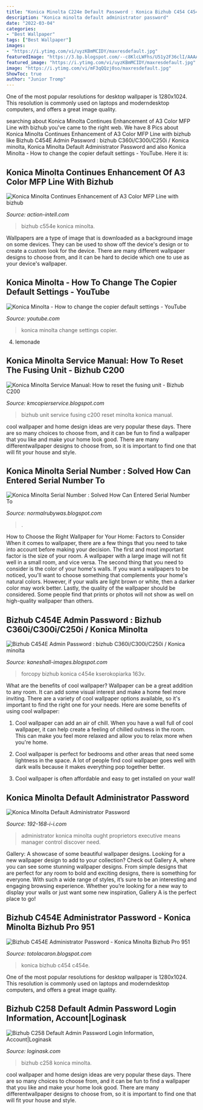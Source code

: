 ```yaml
---
title: "Konica Minolta C224e Default Password : Konica Bizhub C454 C454e"
description: "Konica minolta default administrator password"
date: "2022-03-04"
categories:
- "Best Wallpaper"
tags: ["Best Wallpaper"]
images:
- "https://i.ytimg.com/vi/uyzKBmMCIDY/maxresdefault.jpg"
featuredImage: "https://3.bp.blogspot.com/--c8KlcLWFhs/U51y2F36clI/AAAAAAAAABc/G6d3obwZvhU/s1600/1222+service+mode.jpg"
featured_image: "https://i.ytimg.com/vi/uyzKBmMCIDY/maxresdefault.jpg"
image: "https://i.ytimg.com/vi/mF3qQQzj0so/maxresdefault.jpg"
ShowToc: true
author: "Junior Tromp"
---
```



One of the most popular resolutions for desktop wallpaper is 1280x1024. This resolution is commonly used on laptops and moderndesktop computers, and offers a great image quality.

	

		
searching about Konica Minolta Continues Enhancement of A3 Color MFP Line with bizhub you've came to the right web. We have 8 Pics about Konica Minolta Continues Enhancement of A3 Color MFP Line with bizhub like Bizhub C454E Admin Password : bizhub C360i/C300i/C250i / Konica minolta, Konica Minolta Default Administrator Password and also Konica Minolta - How to change the copier default settings - YouTube. Here it is:
		
    
## Konica Minolta Continues Enhancement Of A3 Color MFP Line With Bizhub

<img loading=lazy src="https://www.action-intell.com/wp-content/uploads/2013/06/Konica-Minolta-bizhub_C554e-FI-270x180.jpg" onerror="this.onerror=null;this.src='https://tse4.mm.bing.net/th?id=OIP.271R37bmPA3r19qGky89MAAAAA&amp;pid=15.1';" alt="Konica Minolta Continues Enhancement of A3 Color MFP Line with bizhub">

_Source: action-intell.com_

>bizhub c554e konica minolta. 

	

Wallpapers are a type of image that is downloaded as a background image on some devices. They can be used to show off the device's design or to create a custom look for the device. There are many different wallpaper designs to choose from, and it can be hard to decide which one to use as your device's wallpaper.

    
## Konica Minolta - How To Change The Copier Default Settings - YouTube

<img loading=lazy src="https://i.ytimg.com/vi/uyzKBmMCIDY/maxresdefault.jpg" onerror="this.onerror=null;this.src='https://tse2.mm.bing.net/th?id=OIP.7hdFT2ELeBmxUceijTyxPQHaEK&amp;pid=15.1';" alt="Konica Minolta - How to change the copier default settings - YouTube">

_Source: youtube.com_

>konica minolta change settings copier. 

	

4. lemonade 

    
## Konica Minolta Service Manual: How To Reset The Fusing Unit - Bizhub C200

<img loading=lazy src="https://3.bp.blogspot.com/--c8KlcLWFhs/U51y2F36clI/AAAAAAAAABc/G6d3obwZvhU/s1600/1222+service+mode.jpg" onerror="this.onerror=null;this.src='https://tse4.mm.bing.net/th?id=OIP.aeywl83JrRHshPqYZM6r9gHaKH&amp;pid=15.1';" alt="Konica Minolta Service Manual: How to reset the fusing unit - Bizhub C200">

_Source: kmcopierservice.blogspot.com_

>bizhub unit service fusing c200 reset minolta konica manual. 

	

cool wallpaper and home design ideas are very popular these days. There are so many choices to choose from, and it can be fun to find a wallpaper that you like and make your home look good. There are many differentwallpaper designs to choose from, so it is important to find one that will fit your house and style.

    
## Konica Minolta Serial Number : Solved How Can Entered Serial Number To

<img loading=lazy src="https://i.ytimg.com/vi/gvLE2pDFgrI/maxresdefault.jpg" onerror="this.onerror=null;this.src='https://tse1.mm.bing.net/th?id=OIP.FA59x1u2gzWnHHwH_45NzQHaEK&amp;pid=15.1';" alt="Konica Minolta Serial Number : Solved How Can Entered Serial Number To">

_Source: normalrubywas.blogspot.com_

>. 

	

How to Choose the Right Wallpaper for Your Home: Factors to Consider
When it comes to wallpaper, there are a few things that you need to take into account before making your decision. The first and most important factor is the size of your room. A wallpaper with a large image will not fit well in a small room, and vice versa. 
The second thing that you need to consider is the color of your home's walls. If you want a wallpapers to be noticed, you'll want to choose something that complements your home's natural colors. However, if your walls are light brown or white, then a darker color may work better. 
Lastly, the quality of the wallpaper should be considered. Some people find that prints or photos will not show as well on high-quality wallpaper than others.

    
## Bizhub C454E Admin Password : Bizhub C360i/C300i/C250i / Konica Minolta

<img loading=lazy src="https://www.forcopy.com.pl/userdata/public/news/images/50.jpg" onerror="this.onerror=null;this.src='https://tse1.mm.bing.net/th?id=OIP.Megy1hliCkHxsOmV-58DuwHaFe&amp;pid=15.1';" alt="Bizhub C454E Admin Password : bizhub C360i/C300i/C250i / Konica minolta">

_Source: kaneshall-images.blogspot.com_

>forcopy bizhub konica c454e kserokopiarka 163v. 

	

What are the benefits of cool wallpaper?
Wallpaper can be a great addition to any room. It can add some visual interest and make a home feel more inviting. There are a variety of cool wallpaper options available, so it's important to find the right one for your needs. Here are some benefits of using cool wallpaper: 
1. Cool wallpaper can add an air of chill. When you have a wall full of cool wallpaper, it can help create a feeling of chilled outness in the room. This can make you feel more relaxed and allow you to relax more when you're home. 

2. Cool wallpaper is perfect for bedrooms and other areas that need some lightness in the space. A lot of people find cool wallpaper goes well with dark walls because it makes everything pop together better. 

3. Cool wallpaper is often affordable and easy to get installed on your wall!

    
## Konica Minolta Default Administrator Password

<img loading=lazy src="https://192-168-i-i.com/wp-content/uploads/2020/04/Untitle-4-1.jpg" onerror="this.onerror=null;this.src='https://tse2.mm.bing.net/th?id=OIP.P_mLujbyIQVzpwG1esrtHgHaDl&amp;pid=15.1';" alt="Konica Minolta Default Administrator Password">

_Source: 192-168-i-i.com_

>administrator konica minolta ought proprietors executive means manager control discover need. 

	

Gallery: A showcase of some beautiful wallpaper designs.
Looking for a new wallpaper design to add to your collection? Check out Gallery A, where you can see some stunning wallpaper designs. From simple designs that are perfect for any room to bold and exciting designs, there is something for everyone. With such a wide range of styles, it’s sure to be an interesting and engaging browsing experience. Whether you’re looking for a new way to display your walls or just want some new inspiration, Gallery A is the perfect place to go!





	
	
    
## Bizhub C454E Administrator Password - Konica Minolta Bizhub Pro 951

<img loading=lazy src="https://i.ytimg.com/vi/mF3qQQzj0so/maxresdefault.jpg" onerror="this.onerror=null;this.src='https://tse1.mm.bing.net/th?id=OIP.n63T7YH9D8NDf1gVGaYhWwHaEK&amp;pid=15.1';" alt="Bizhub C454E Administrator Password - Konica Minolta Bizhub Pro 951">

_Source: totolacaron.blogspot.com_

>konica bizhub c454 c454e. 

	

One of the most popular resolutions for desktop wallpaper is 1280x1024. This resolution is commonly used on laptops and moderndesktop computers, and offers a great image quality.

    
## Bizhub C258 Default Admin Password Login Information, Account|Loginask

<img loading=lazy src="http://img.youtube.com/vi/woR4Kn69450/0.jpg" onerror="this.onerror=null;this.src='https://tse2.mm.bing.net/th?id=OIP.AylZSYcWEiaqDXwpXaufagHaFj&amp;pid=15.1';" alt="Bizhub C258 Default Admin Password Login Information, Account|Loginask">

_Source: loginask.com_

>bizhub c258 konica minolta. 

	

cool wallpaper and home design ideas are very popular these days. There are so many choices to choose from, and it can be fun to find a wallpaper that you like and make your home look good. There are many differentwallpaper designs to choose from, so it is important to find one that will fit your house and style.


